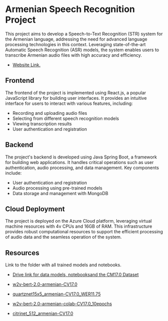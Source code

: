 # Armenian Speech Recognition Project

This project aims to develop a Speech-to-Text Recognition (STR) system for the Armenian language, addressing the need for advanced language processing technologies in this context. Leveraging state-of-the-art Automatic Speech Recognition (ASR) models, the system enables users to transcribe Armenian audio files with high accuracy and efficiency.
- [Website Link.](https://armenian-speech-recognition.vercel.app/)


## Frontend

The frontend of the project is implemented using React.js, a popular JavaScript library for building user interfaces. It provides an intuitive interface for users to interact with various features, including:

- Recording and uploading audio files
- Selecting from different speech recognition models
- Viewing transcription results
- User authentication and registration


## Backend

The project's backend is developed using Java Spring Boot, a framework for building web applications. It handles critical operations such as user authentication, audio processing, and data management. Key components include:

- User authentication and registration
- Audio processing using pre-trained models
- Data storage and management with MongoDB


## Cloud Deployment

The project is deployed on the Azure Cloud platform, leveraging virtual machine resources with 4v CPUs and 16GB of RAM. This infrastructure provides robust computational resources to support the efficient processing of audio data and the seamless operation of the system.



## Resources
 Link to the folder with all trained models and notebooks.
- [Drive link for data models, notebooks](https://drive.google.com/drive/folders/1hTKSVjQSFG6m72KipGYokaHbaiU48plF)[and the CM17.0 Dataset](https://huggingface.co/datasets/mozilla-foundation/common_voice_17_0)
- [w2v-bert-2.0-armenian-CV17.0](https://huggingface.co/anah1tbaghdassarian/w2v-bert-2.0-armenian-CV17.0)

- [quartznet15x5_armenian-CV17.0_WER11.75](https://huggingface.co/anah1tbaghdassarian/stt_hy-AM_quartznet15x5_armenian-CV17.0_WER11.75)

- [w2v-bert-2.0-armenian-colab-CV17.0_10epochs](https://huggingface.co/anah1tbaghdassarian/w2v-bert-2.0-armenian-colab-CV17.0_10epochs)

- [citrinet_512_armenian-CV17.0](https://huggingface.co/anah1tbaghdassarian/stt_hy-AM_citrinet_512_armenian-CV17.0)


